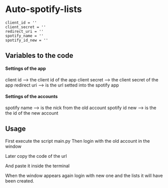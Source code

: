 # Auto-spotify-lists


```
client_id = '' 
client_secret = ''
redirect_uri = ''
spotify_name = ''
spotify_id_new = ''
```

## Variables to the code

#### Settings of the app 
client id --> the client id of the app
client secret --> the client secret of the app
redirect uri --> is the url setted into the spotify app

#### Settings of the accounts
spotify name --> is the nick from the old account
spotify id new --> is the the id of the new account

## Usage

First execute the script main.py
Then login with the old account in the window

Later copy the code of the url

And paste it inside the terminal

When the window appears again login with new one and the lists it will have been created.
